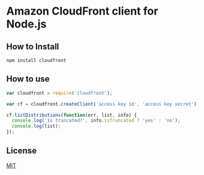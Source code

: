 # Amazon CloudFront client for Node.js

## How to Install

    npm install cloudfront

## How to use

```js
var cloudfront = require('cloudfront');

var cf = cloudfront.createClient('access key id', 'access key secret');

cf.listDistributions(function(err, list, info) {
  console.log('Is truncated?', info.isTruncated ? 'yes' : 'no');
  console.log(list);
});

```


## License

[MIT](https://github.com/tellnes/node-cloudfront/blob/master/LICENSE)
